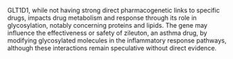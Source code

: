 GLT1D1, while not having strong direct pharmacogenetic links to specific drugs, impacts drug metabolism and response through its role in glycosylation, notably concerning proteins and lipids. The gene may influence the effectiveness or safety of zileuton, an asthma drug, by modifying glycosylated molecules in the inflammatory response pathways, although these interactions remain speculative without direct evidence.